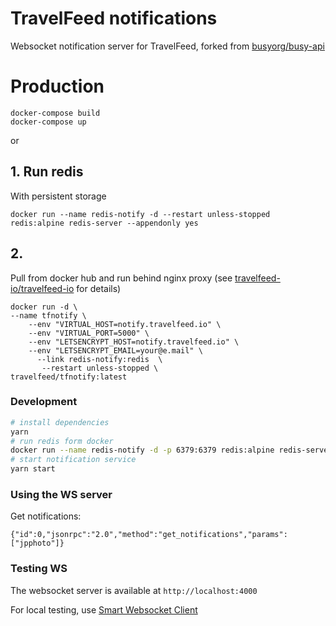 # TravelFeed notifications

Websocket notification server for TravelFeed, forked from [busyorg/busy-api](https://github.com/busyorg/busy-api)

# Production

```
docker-compose build
docker-compose up
```

or

## 1. Run redis

With persistent storage

```
docker run --name redis-notify -d --restart unless-stopped redis:alpine redis-server --appendonly yes
```

## 2.

Pull from docker hub and run behind nginx proxy (see [travelfeed-io/travelfeed-io](https://github.com/travelfeed-io/travelfeed-io) for details)

```
docker run -d \
--name tfnotify \
    --env "VIRTUAL_HOST=notify.travelfeed.io" \
    --env "VIRTUAL_PORT=5000" \
    --env "LETSENCRYPT_HOST=notify.travelfeed.io" \
    --env "LETSENCRYPT_EMAIL=your@e.mail" \
      --link redis-notify:redis  \
       --restart unless-stopped \
travelfeed/tfnotify:latest
```

### Development

```sh
# install dependencies
yarn
# run redis form docker
docker run --name redis-notify -d -p 6379:6379 redis:alpine redis-server --appendonly yes
# start notification service
yarn start
```

### Using the WS server

Get notifications:

```
{"id":0,"jsonrpc":"2.0","method":"get_notifications","params":["jpphoto"]}
```

### Testing WS

The websocket server is available at `http://localhost:4000`

For local testing, use [Smart Websocket Client](https://chrome.google.com/webstore/detail/smart-websocket-client/omalebghpgejjiaoknljcfmglgbpocdp/related?utm_source=chrome-app-launcher-info-dialog)
